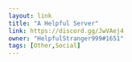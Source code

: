 ```yaml
---
layout: link
title: "A Helpful Server"
link: https://discord.gg/JwVAej4
owner: "HelpfulStranger999#1651"
tags: [Other,Social]
---
```


